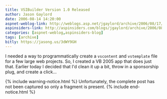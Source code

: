 ```yaml
---
title: VSIBuilder Version 1.0 Released
author: Jason Gaylord
date: 2006-08-14 14:20:00
aspnet-weblog-link: http://weblogs.asp.net/jgaylord/archive/2006/08/17/VSIBuilder-Version-1.0-Released.aspx
aspinsiders-link: http://aspinsiders.com/blogs/jgaylord/archive/2006/08/17/86.aspx
categories: [aspnet-weblog,aspinsiders-blog]
tags: [archive]
bitly: https://jasong.us/3dWY9GH
---
```


I needed a way to programmatically create a `vscontent` and `vstemplate` file for a few large web projects. So, I created a VB 2005 app that does just that. Earlier today I decided that I'd clean it up a bit, throw in a sponsorship plug, and create a click...

{% include warning-notice.html %}
Unfortunately, the complete post has not been captured so only a fragment is present.
{% include end-notice.html %}